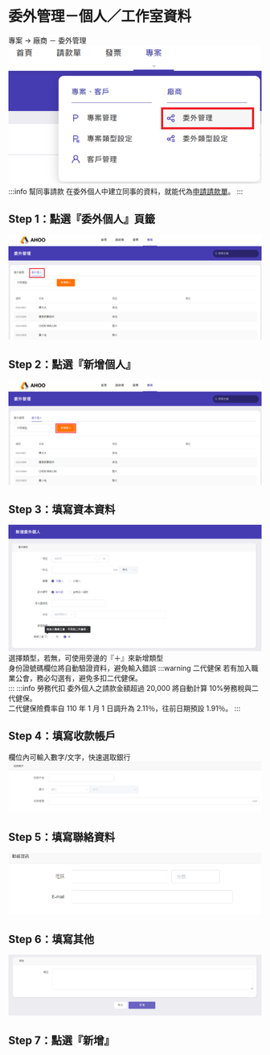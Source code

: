 # 委外管理－個人／工作室資料

專案 → 廠商 － 委外管理  
![委外管理](./os-1.png)
:::info 幫同事請款
在委外個人中建立同事的資料，就能代為[申請請款單](/employee/payment/create-payment)。
:::

## Step 1：點選『委外個人』頁籤

![委外個人](./os-2.png)

## Step 2：點選『新增個人』

![新增個人](./os-3.png)

## Step 3：填寫資本資料

![新增](./add-1.png)
選擇類型，若無，可使用旁邊的『＋』來新增類型  
身份證號碼欄位將自動驗證資料，避免輸入錯誤
:::warning 二代健保
若有加入職業公會，務必勾選有，避免多扣二代健保。  
:::
:::info 勞務代扣
委外個人之請款金額超過 20,000 將自動計算 10%勞務稅與二代健保。  
二代健保險費率自 110 年 1 月 1 日調升為 2.11％，往前日期預設 1.91％。
:::

## Step 4：填寫收款帳戶

欄位內可輸入數字/文字，快速選取銀行  
![填寫收款帳戶](./add-2.png)

## Step 5：填寫聯絡資料

![填寫聯絡資料](./add-3.png)

## Step 6：填寫其他

![填寫聯絡資料](./add-4.png)

## Step 7：點選『新增』
